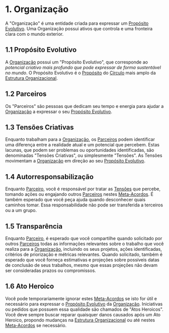 # 1. Organização

A "Organização" é uma entidade criada para expressar um [Propósito Evolutivo](organizacao.md#proposito-evolutivo). Uma Organização possui ativos que controla e uma fronteira clara com o mundo exterior.

## 1.1 Propósito Evolutivo

A [Organização](organizacao.md#organizacao) possui um "Propósito Evolutivo", que corresponde ao _potencial criativo mais profundo que pode expressar de forma sustentável no mundo_. O Propósito Evolutivo é o [Propósito](estrutura-organizacional.md#papeis) do [Círculo](estrutura-organizacional.md#circulos) mais amplo da [Estrutura Organizacional](estrutura-organizacional.md).

## 1.2 Parceiros

Os "Parceiros" são pessoas que dedicam seu tempo e energia para ajudar a [Organização](organizacao.md#organizacao) a expressar o seu [Propósito Evolutivo](organizacao.md#proposito-evolutivo).

## 1.3 Tensões Criativas

Enquanto trabalham para a [Organização](organizacao.md#organizacao), os [Parceiros](organizacao.md#parceiros) podem identificar uma diferença entre a realidade atual e um potencial que percebem. Estas lacunas, que podem ser problemas ou oportunidades identificadas, são denominadas "Tensões Criativas", ou simplesmente "Tensões". As Tensões movimentam a [Organização](organizacao.md#organizacao) em direção ao seu [Propósito Evolutivo](organizacao.md#proposito-evolutivo).

## 1.4 Autorresponsabilização

Enquanto [Parceiro](organizacao.md#parceiros), você é responsável por tratar as [Tensões](organizacao.md#tensoes) que percebe, tomando ações ou engajando outros [Parceiros](organizacao.md#parceiros) nestes [Meta-Acordos](./). É também esperado que você peça ajuda quando desconhecer quais caminhos tomar. Essa responsabilidade não pode ser transferida a terceiros ou a um grupo.

## 1.5 Transparência

Enquanto [Parceiro](organizacao.md#parceiros), é esperado que você compartilhe quando solicitado por outros [Parceiros](organizacao.md#parceiros) todas as informações relevantes sobre o trabalho que você realiza para a [Organização](organizacao.md#organizacao), incluindo os seus projetos, ações identificadas, critérios de priorização e métricas relevantes. Quando solicitado, também é esperado que você forneça estimativas e projeções sobre possíveis datas de conclusão de seus trabalhos, mesmo que essas projeções não devam ser consideradas prazos ou compromissos.

## 1.6 Ato Heroico

Você pode temporariamente ignorar estes [Meta-Acordos](./) se isto for útil e necessário para expressar o [Propósito Evolutivo](organizacao.md#proposito-evolutivo) da [Organização](organizacao.md#organizacao). Iniciativas ou pedidos que possuem essa qualidade são chamados de "Atos Heroicos". Você deve sempre buscar reparar quaisquer danos causados após um Ato Heroico, propondo mudanças na [Estrutura Organizacional](estrutura-organizacional.md) ou até nestes [Meta-Acordos](./) se necessário.

